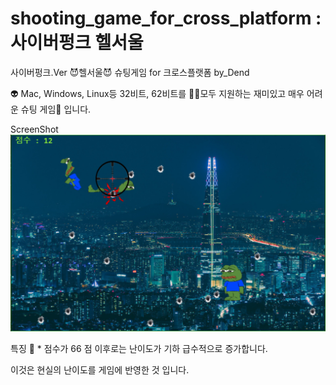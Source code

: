 # shooting_game_for_cross_platform : 사이버펑크 헬서울
사이버펑크.Ver 😈헬서울😈 슈팅게임 for 크로스플랫폼 by_Dend

👽 Mac, Windows, Linux등 32비트, 62비트를 👨‍💻모두 지원하는 재미있고 매우 어려운 슈팅 게임👾 입니다.

ScreenShot
![screensh](./images/cyberpunk_hellseoul_game.png)

특징 🌈
*
점수가 66 점 이후로는 난이도가 기하 급수적으로 증가합니다.

이것은 현실의 난이도를 게임에 반영한 것 입니다.
